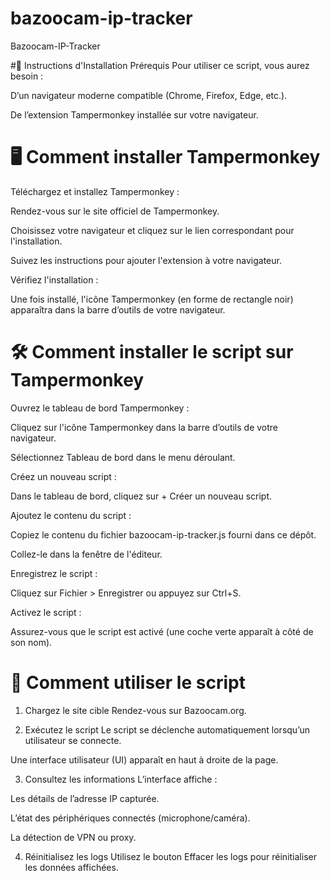 # bazoocam-ip-tracker
Bazoocam-IP-Tracker

#🔧 Instructions d'Installation
Prérequis
Pour utiliser ce script, vous aurez besoin :

D’un navigateur moderne compatible (Chrome, Firefox, Edge, etc.).

De l’extension Tampermonkey installée sur votre navigateur.

# 🖥️ Comment installer Tampermonkey
Téléchargez et installez Tampermonkey :

Rendez-vous sur le site officiel de Tampermonkey.

Choisissez votre navigateur et cliquez sur le lien correspondant pour l'installation.

Suivez les instructions pour ajouter l'extension à votre navigateur.

Vérifiez l'installation :

Une fois installé, l'icône Tampermonkey (en forme de rectangle noir) apparaîtra dans la barre d’outils de votre navigateur.

# 🛠️ Comment installer le script sur Tampermonkey
Ouvrez le tableau de bord Tampermonkey :

Cliquez sur l'icône Tampermonkey dans la barre d’outils de votre navigateur.

Sélectionnez Tableau de bord dans le menu déroulant.

Créez un nouveau script :

Dans le tableau de bord, cliquez sur + Créer un nouveau script.

Ajoutez le contenu du script :

Copiez le contenu du fichier bazoocam-ip-tracker.js fourni dans ce dépôt.

Collez-le dans la fenêtre de l'éditeur.

Enregistrez le script :

Cliquez sur Fichier > Enregistrer ou appuyez sur Ctrl+S.

Activez le script :

Assurez-vous que le script est activé (une coche verte apparaît à côté de son nom).

# 🚀 Comment utiliser le script
1. Chargez le site cible
Rendez-vous sur Bazoocam.org.

2. Exécutez le script
Le script se déclenche automatiquement lorsqu’un utilisateur se connecte.

Une interface utilisateur (UI) apparaît en haut à droite de la page.

3. Consultez les informations
L’interface affiche :

Les détails de l’adresse IP capturée.

L’état des périphériques connectés (microphone/caméra).

La détection de VPN ou proxy.

4. Réinitialisez les logs
Utilisez le bouton Effacer les logs pour réinitialiser les données affichées.
